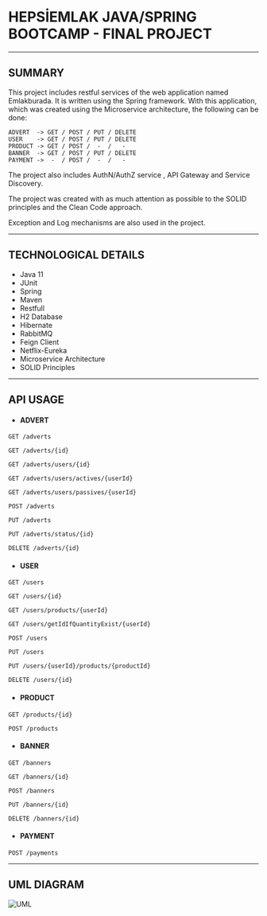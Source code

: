 # HEPSİEMLAK JAVA/SPRING BOOTCAMP - FINAL PROJECT

---
## SUMMARY
This project includes restful services of the web application named Emlakburada. It is written using the Spring framework. With this application, which was created using the Microservice architecture, the following can be done:

```
ADVERT  -> GET / POST / PUT / DELETE
USER    -> GET / POST / PUT / DELETE
PRODUCT -> GET / POST /  -  /   -
BANNER  -> GET / POST / PUT / DELETE
PAYMENT ->  -  / POST /  -  /   -
```

The project also includes AuthN/AuthZ service , API Gateway and Service Discovery.

The project was created with as much attention as possible to the SOLID principles and the Clean Code approach.

Exception and Log mechanisms are also used in the project.

---
## TECHNOLOGICAL DETAILS
* Java 11
* JUnit
* Spring
* Maven
* Restfull
* H2 Database
* Hibernate
* RabbitMQ
* Feign Client
* Netflix-Eureka
* Microservice Architecture
* SOLID Principles

---
## API USAGE
- #### ADVERT

```http
GET /adverts
```
```http
GET /adverts/{id}
```
```http
GET /adverts/users/{id}
```
```http
GET /adverts/users/actives/{userId}
```
```http
GET /adverts/users/passives/{userId}
```
```http
POST /adverts
```
```http
PUT /adverts
```
```http
PUT /adverts/status/{id}
```
```http
DELETE /adverts/{id}
```
- #### USER

```http
GET /users
```
```http
GET /users/{id}
```
```http
GET /users/products/{userId}
```
```http
GET /users/getIdIfQuantityExist/{userId}
```
```http
POST /users
```
```http
PUT /users
```
```http
PUT /users/{userId}/products/{productId}
```
```http
DELETE /users/{id}
```
- #### PRODUCT

```http
GET /products/{id}
```
```http
POST /products
```
- #### BANNER

```http
GET /banners
```
```http
GET /banners/{id}
```
```http
POST /banners
```
```http
PUT /banners/{id}
```
```http
DELETE /banners/{id}
```
- #### PAYMENT

```http
POST /payments
```

---
## UML DIAGRAM
![UML](https://user-images.githubusercontent.com/81926452/159790755-f2261259-f349-4083-ad34-8b7def2c5acd.png)
